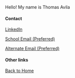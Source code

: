 Hello! My name is Thomas Avila

#### Contact
[LinkedIn](https://www.linkedin.com/in/thomavila/)

[School Email (Preferred)](mailto:thomavila@tamu.edu)

[Alternate Email (Preferred)](mailto:taavila320@gmail.edu)

#### Other links
[Back to Home](/ePortfolio)
